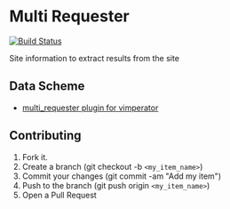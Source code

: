 # Multi Requester

[![Build Status](https://travis-ci.org/wedata/MultiRequester.png?branch=master)](https://travis-ci.org/wedata/MultiRequester)

Site information to extract results from the site

## Data Scheme

- [multi_requester plugin for vimperator](http://d.zeromemory.info/2008/11/20/vimperator-multi_requester.html)

## Contributing

1. Fork it.
1. Create a branch (git checkout -b `<my_item_name>`)
1. Commit your changes (git commit -am "Add my item")
1. Push to the branch (git push origin `<my_item_name>`)
1. Open a Pull Request
